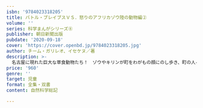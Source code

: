```yaml
---
isbn: '9784023318205'
title: バトル・ブレイブスＶＳ．怒りのアフリカゾウ陸の動物編②
volume: ''
series: 科学まんがシリーズ⑧
publisher: 朝日新聞出版
pubdate: '2020-09-18'
cover: 'https://cover.openbd.jp/9784023318205.jpg'
author: チーム・ガリレオ、イセケヌ／著
description: >-
  名古屋に現れた巨大な草食動物たち！　ゾウやキリンが町をわがもの顔にのし歩き、町の人々は大パニックに！　巨木すらなぎ倒す彼らのパワーに、バトル・ブレイブスはどう立ち向かう？　マンガと解説で、ゾウやキリンに詳しくなれる！
price: '960'
genre: ''
target: 児童
format: 全集・双書
content: 自然科学総記

---
```

